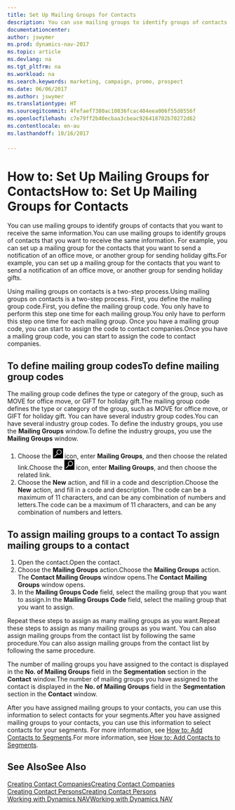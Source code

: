 ```yaml
---
title: Set Up Mailing Groups for Contacts
description: You can use mailing groups to identify groups of contacts that you want to receive the same information, for example, for a marketing campaign or promo.
documentationcenter: 
author: jswymer
ms.prod: dynamics-nav-2017
ms.topic: article
ms.devlang: na
ms.tgt_pltfrm: na
ms.workload: na
ms.search.keywords: marketing, campaign, promo, prospect
ms.date: 06/06/2017
ms.author: jswymer
ms.translationtype: HT
ms.sourcegitcommit: 4fefaef7380ac10836fcac404eea006f55d8556f
ms.openlocfilehash: c7e79ff2b40ecbaa3cbeac926418702b70272d62
ms.contentlocale: en-au
ms.lasthandoff: 10/16/2017

---
```

# <a name="how-to-set-up-mailing-groups-for-contacts"></a><span data-ttu-id="17b71-103">How to: Set Up Mailing Groups for Contacts</span><span class="sxs-lookup"><span data-stu-id="17b71-103">How to: Set Up Mailing Groups for Contacts</span></span>
<span data-ttu-id="17b71-104">You can use mailing groups to identify groups of contacts that you want to receive the same information.</span><span class="sxs-lookup"><span data-stu-id="17b71-104">You can use mailing groups to identify groups of contacts that you want to receive the same information.</span></span> <span data-ttu-id="17b71-105">For example, you can set up a mailing group for the contacts that you want to send a notification of an office move, or another group for sending holiday gifts.</span><span class="sxs-lookup"><span data-stu-id="17b71-105">For example, you can set up a mailing group for the contacts that you want to send a notification of an office move, or another group for sending holiday gifts.</span></span>

<span data-ttu-id="17b71-106">Using mailing groups on contacts is a two-step process.</span><span class="sxs-lookup"><span data-stu-id="17b71-106">Using mailing groups on contacts is a two-step process.</span></span> <span data-ttu-id="17b71-107">First, you define the mailing group code.</span><span class="sxs-lookup"><span data-stu-id="17b71-107">First, you define the mailing group code.</span></span> <span data-ttu-id="17b71-108">You only have to perform this step one time for each mailing group.</span><span class="sxs-lookup"><span data-stu-id="17b71-108">You only have to perform this step one time for each mailing group.</span></span> <span data-ttu-id="17b71-109">Once you have a mailing group code, you can start to assign the code to contact companies.</span><span class="sxs-lookup"><span data-stu-id="17b71-109">Once you have a mailing group code, you can start to assign the code to contact companies.</span></span>

## <a name="to-define-mailing-group-codes"></a><span data-ttu-id="17b71-110">To define mailing group codes</span><span class="sxs-lookup"><span data-stu-id="17b71-110">To define mailing group codes</span></span>
<span data-ttu-id="17b71-111">The mailing group code defines the type or category of the group, such as MOVE for office move, or GIFT for holiday gift.</span><span class="sxs-lookup"><span data-stu-id="17b71-111">The mailing group code defines the type or category of the group, such as MOVE for office move, or GIFT for holiday gift.</span></span> <span data-ttu-id="17b71-112">You can have several industry group codes.</span><span class="sxs-lookup"><span data-stu-id="17b71-112">You can have several industry group codes.</span></span> <span data-ttu-id="17b71-113">To define the industry groups, you use the **Mailing Groups** window.</span><span class="sxs-lookup"><span data-stu-id="17b71-113">To define the industry groups, you use the **Mailing Groups** window.</span></span>

1. <span data-ttu-id="17b71-114">Choose the ![Search for Page or Report](media/ui-search/search_small.png "Search for Page or Report icon") icon, enter **Mailing Groups**, and then choose the related link.</span><span class="sxs-lookup"><span data-stu-id="17b71-114">Choose the ![Search for Page or Report](media/ui-search/search_small.png "Search for Page or Report icon") icon, enter **Mailing Groups**, and then choose the related link.</span></span>
2. <span data-ttu-id="17b71-115">Choose the **New** action, and fill in a code and description.</span><span class="sxs-lookup"><span data-stu-id="17b71-115">Choose the **New** action, and fill in a code and description.</span></span> <span data-ttu-id="17b71-116">The code can be a maximum of 11 characters, and can be any combination of numbers and letters.</span><span class="sxs-lookup"><span data-stu-id="17b71-116">The code can be a maximum of 11 characters, and can be any combination of numbers and letters.</span></span>

## <span data-ttu-id="17b71-117"><a name="AssignMailGroupContact"></a> To assign mailing groups to a contact</span><span class="sxs-lookup"><span data-stu-id="17b71-117"><a name="AssignMailGroupContact"></a> To assign mailing groups to a contact</span></span>
1. <span data-ttu-id="17b71-118">Open the contact.</span><span class="sxs-lookup"><span data-stu-id="17b71-118">Open the contact.</span></span>
2. <span data-ttu-id="17b71-119">Choose the **Mailing Groups** action.</span><span class="sxs-lookup"><span data-stu-id="17b71-119">Choose the **Mailing Groups** action.</span></span> <span data-ttu-id="17b71-120">The **Contact Mailing Groups** window opens.</span><span class="sxs-lookup"><span data-stu-id="17b71-120">The **Contact Mailing Groups** window opens.</span></span>
3. <span data-ttu-id="17b71-121">In the **Mailing Groups Code** field, select the mailing group that you want to assign.</span><span class="sxs-lookup"><span data-stu-id="17b71-121">In the **Mailing Groups Code** field, select the mailing group that you want to assign.</span></span>

<span data-ttu-id="17b71-122">Repeat these steps to assign as many mailing groups as you want.</span><span class="sxs-lookup"><span data-stu-id="17b71-122">Repeat these steps to assign as many mailing groups as you want.</span></span> <span data-ttu-id="17b71-123">You can also assign mailing groups from the contact list by following the same procedure.</span><span class="sxs-lookup"><span data-stu-id="17b71-123">You can also assign mailing groups from the contact list by following the same procedure.</span></span>

<span data-ttu-id="17b71-124">The number of mailing groups you have assigned to the contact is displayed in the **No. of Mailing Groups** field in the **Segmentation** section in the **Contact** window.</span><span class="sxs-lookup"><span data-stu-id="17b71-124">The number of mailing groups you have assigned to the contact is displayed in the **No. of Mailing Groups** field in the **Segmentation** section in the **Contact** window.</span></span>

<span data-ttu-id="17b71-125">After you have assigned mailing groups to your contacts, you can use this information to select contacts for your segments.</span><span class="sxs-lookup"><span data-stu-id="17b71-125">After you have assigned mailing groups to your contacts, you can use this information to select contacts for your segments.</span></span> <span data-ttu-id="17b71-126">For more information, see [How to: Add Contacts to Segments](marketing-add-contact-segment.md).</span><span class="sxs-lookup"><span data-stu-id="17b71-126">For more information, see [How to: Add Contacts to Segments](marketing-add-contact-segment.md).</span></span>

## <a name="see-also"></a><span data-ttu-id="17b71-127">See Also</span><span class="sxs-lookup"><span data-stu-id="17b71-127">See Also</span></span>
[<span data-ttu-id="17b71-128">Creating Contact Companies</span><span class="sxs-lookup"><span data-stu-id="17b71-128">Creating Contact Companies</span></span>](marketing-create-contact-companies.md)  
[<span data-ttu-id="17b71-129">Creating Contact Persons</span><span class="sxs-lookup"><span data-stu-id="17b71-129">Creating Contact Persons</span></span>](marketing-create-contact-persons.md)  
[<span data-ttu-id="17b71-130">Working with Dynamics NAV</span><span class="sxs-lookup"><span data-stu-id="17b71-130">Working with Dynamics NAV</span></span>](ui-work-product.md)

